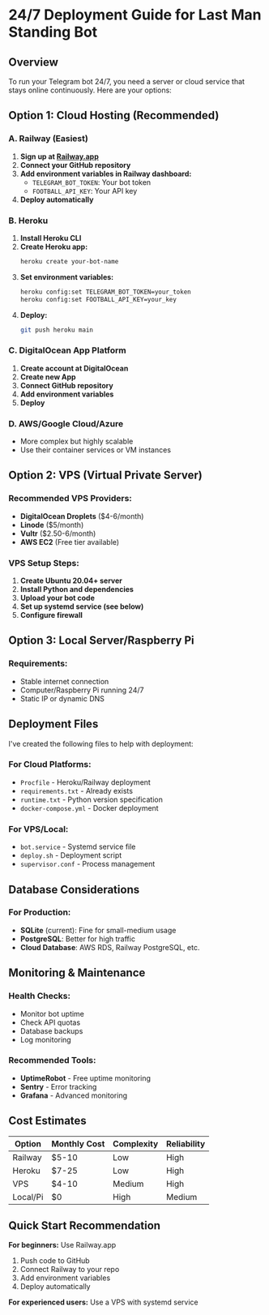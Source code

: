 # 24/7 Deployment Guide for Last Man Standing Bot

## Overview
To run your Telegram bot 24/7, you need a server or cloud service that stays online continuously. Here are your options:

## Option 1: Cloud Hosting (Recommended)

### A. Railway (Easiest)
1. **Sign up at [Railway.app](https://railway.app)**
2. **Connect your GitHub repository**
3. **Add environment variables in Railway dashboard:**
   - `TELEGRAM_BOT_TOKEN`: Your bot token
   - `FOOTBALL_API_KEY`: Your API key
4. **Deploy automatically**

### B. Heroku
1. **Install Heroku CLI**
2. **Create Heroku app:**
   ```bash
   heroku create your-bot-name
   ```
3. **Set environment variables:**
   ```bash
   heroku config:set TELEGRAM_BOT_TOKEN=your_token
   heroku config:set FOOTBALL_API_KEY=your_key
   ```
4. **Deploy:**
   ```bash
   git push heroku main
   ```

### C. DigitalOcean App Platform
1. **Create account at DigitalOcean**
2. **Create new App**
3. **Connect GitHub repository**
4. **Add environment variables**
5. **Deploy**

### D. AWS/Google Cloud/Azure
- More complex but highly scalable
- Use their container services or VM instances

## Option 2: VPS (Virtual Private Server)

### Recommended VPS Providers:
- **DigitalOcean Droplets** ($4-6/month)
- **Linode** ($5/month)
- **Vultr** ($2.50-6/month)
- **AWS EC2** (Free tier available)

### VPS Setup Steps:
1. **Create Ubuntu 20.04+ server**
2. **Install Python and dependencies**
3. **Upload your bot code**
4. **Set up systemd service (see below)**
5. **Configure firewall**

## Option 3: Local Server/Raspberry Pi

### Requirements:
- Stable internet connection
- Computer/Raspberry Pi running 24/7
- Static IP or dynamic DNS

## Deployment Files

I've created the following files to help with deployment:

### For Cloud Platforms:
- `Procfile` - Heroku/Railway deployment
- `requirements.txt` - Already exists
- `runtime.txt` - Python version specification
- `docker-compose.yml` - Docker deployment

### For VPS/Local:
- `bot.service` - Systemd service file
- `deploy.sh` - Deployment script
- `supervisor.conf` - Process management

## Database Considerations

### For Production:
- **SQLite** (current): Fine for small-medium usage
- **PostgreSQL**: Better for high traffic
- **Cloud Database**: AWS RDS, Railway PostgreSQL, etc.

## Monitoring & Maintenance

### Health Checks:
- Monitor bot uptime
- Check API quotas
- Database backups
- Log monitoring

### Recommended Tools:
- **UptimeRobot** - Free uptime monitoring
- **Sentry** - Error tracking
- **Grafana** - Advanced monitoring

## Cost Estimates

| Option | Monthly Cost | Complexity | Reliability |
|--------|-------------|------------|-------------|
| Railway | $5-10 | Low | High |
| Heroku | $7-25 | Low | High |
| VPS | $4-10 | Medium | High |
| Local/Pi | $0 | High | Medium |

## Quick Start Recommendation

**For beginners:** Use Railway.app
1. Push code to GitHub
2. Connect Railway to your repo
3. Add environment variables
4. Deploy automatically

**For experienced users:** Use a VPS with systemd service

